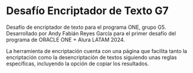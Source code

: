 <h1>Desafío Encriptador de Texto G7</h1>
Desafío de encriptador de texto para el programa ONE, grupo G5. Desarrollado por Andy Fabián Reyes García
para el primer desafío del programa de ORACLE ONE + Alura LATAM 2024.

La herramienta de encriptación cuenta con una página que facilita tanto la encriptación como la desencriptación 
de textos siguiendo unas reglas específicas, incluyendo la opción de copiar los resultados.
